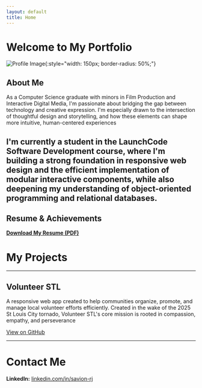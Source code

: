 ```yaml
---
layout: default
title: Home
---
```


# Welcome to My Portfolio

![Profile Image](/assets/images/profile-pic.jpeg){:style="width: 150px; border-radius: 50%;"}

## About Me

As a Computer Science graduate with minors in Film Production and Interactive Digital Media, I'm passionate about bridging the gap between technology and creative expression. I'm especially drawn to the intersection of thoughtful design and storytelling, and how these elements can shape more intuitive, human-centered experiences

I'm currently a student in the LaunchCode Software Development course, where I'm building a strong foundation in responsive web design and the efficient implementation of modular interactive components, while also deepening my understanding of object-oriented programming and relational databases.
---


## Resume & Achievements

[**Download My Resume (PDF)**](/assets/resume-2025.pdf)

# My Projects

---

## Volunteer STL

A responsive web app created to help communities organize, promote, and manage local volunteer efforts efficiently. Created in the wake of the 2025 St Louis City tornado, Volunteer STL's core mission is rooted in compassion, empathy, and perseverance

[View on GitHub](https://github.com/Savionrj/SWD-Unit-1-Project-savion-j)

---

# Contact Me
  
**LinkedIn:** [linkedin.com/in/savion-rj](https://www.linkedin.com/in/savion-rj/)
